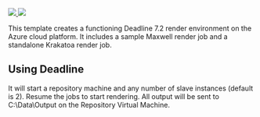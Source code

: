 <a href="https://portal.azure.com/#create/Microsoft.Template/uri/https%3A%2F%2Fraw.githubusercontent.com%2FAzure%2Fazure-quickstart-templates%2Fmaster%2Fthinkbox-deadline%2Fazuredeploy.json" target="_blank">
    <img src="http://azuredeploy.net/deploybutton.png"/>
</a>
<a href="http://armviz.io/#/?load=https%3A%2F%2Fraw.githubusercontent.com%2FAzure%2Fazure-quickstart-templates%2Fmaster%2Fthinkbox-deadline%2Fazuredeploy.json" target="_blank">
  <img src="http://armviz.io/visualizebutton.png"/>
</a>

This template creates a functioning Deadline 7.2 render environment on the Azure cloud platform. It includes a sample Maxwell render job and a standalone Krakatoa render job.


## Using Deadline

It will start a repository machine and any number of slave instances (default is 2). Resume the jobs to start rendering.
All output will be sent to C:\Data\Output on the Repository Virtual Machine.
